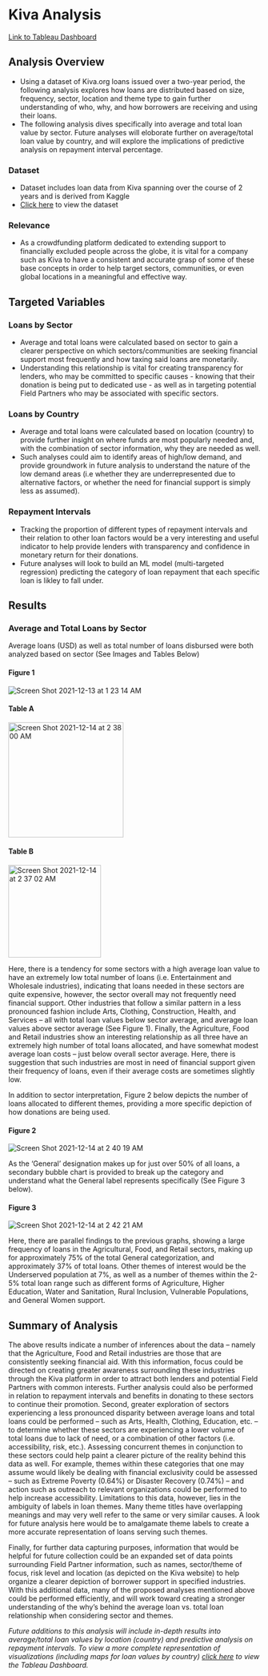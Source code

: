 # Kiva Analysis
[Link to Tableau Dashboard](https://public.tableau.com/app/profile/andrew8402/viz/KivaLoanAnalysis_16394268628180/Story1)

## Analysis Overview 
- Using a dataset of Kiva.org loans issued over a two-year period, the following analysis explores how loans are distributed based on size, frequency, sector, location and theme type to gain further understanding of who, why, and how borrowers are receiving and using their loans.
- The following analysis dives specifically into average and total loan value by sector. Future analyses will eloborate further on average/total loan value by country, and will explore the implications of predictive analysis on repayment interval percentage. 

### Dataset
- Dataset includes loan data from Kiva spanning over the course of 2 years and is derived from Kaggle
- [Click here](https://www.kaggle.com/kiva/data-science-for-good-kiva-crowdfunding) to view the dataset

### Relevance 
- As a crowdfunding platform dedicated to extending support to financially excluded people across the globe, it is vital for a company such as Kiva to have a consistent and accurate grasp of some of these base concepts in order to help target sectors, communities, or even global locations in a meaningful and effective way.

## Targeted Variables 
### Loans by Sector 
- Average and total loans were calculated based on sector to gain a clearer perspective on which sectors/communities are seeking financial support most frequently and how taxing said loans are monetarily. 
- Understanding this relationship is vital for creating transparency for lenders, who may be committed to specific causes - knowing that their donation is being put to dedicated use - as well as in targeting potential Field Partners who may be associated with specific sectors.

### Loans by Country 
- Average and total loans were calculated based on location (country) to provide further insight on where funds are most popularly needed and, with the combination of sector information, why they are needed as well.  
- Such analyses could aim to identify areas of high/low demand, and provide groundwork in future analysis to understand the nature of the low demand areas (i.e whether they are underrepresented due to alternative factors, or whether the need for financial support is simply less as assumed).

### Repayment Intervals
- Tracking the proportion of different types of repayment intervals and their relation to other loan factors would be a very interesting and useful indicator to help provide lenders with transparency and confidence in monetary return for their donations.
- Future analyses will look to build an ML model (multi-targeted regression) predicting the category of loan repayment that each specific loan is likley to fall under. 

## Results 

### Average and Total Loans by Sector
Average loans (USD) as well as total number of loans disbursed were both analyzed based on sector (See Images and Tables Below)

#### Figure 1
![Screen Shot 2021-12-13 at 1 23 14 AM](https://user-images.githubusercontent.com/79600550/150733936-efc7b99b-9a06-4e6b-8887-11b0f46cd6d0.png)

#### Table A
<img width="230" alt="Screen Shot 2021-12-14 at 2 38 00 AM" src="https://user-images.githubusercontent.com/79600550/150734130-3d26e337-308a-4575-8f2d-04bc8a4d3ad6.png">

#### Table B
<img width="185" alt="Screen Shot 2021-12-14 at 2 37 02 AM" src="https://user-images.githubusercontent.com/79600550/150734156-0085a8f3-64ab-407d-b7b3-4de3f06a3a90.png">

Here, there is a tendency for some sectors with a high average loan value to have an extremely low total number of loans (i.e. Entertainment and Wholesale industries), indicating that loans needed in these sectors are quite expensive, however, the sector overall may not frequently need financial support. Other industries that follow a similar pattern in a less pronounced fashion include Arts, Clothing, Construction, Health, and Services – all with total loan values below sector average, and average loan values above sector average (See Figure 1). Finally, the Agriculture, Food and Retail industries show an interesting relationship as all three have an extremely high number of total loans allocated, and have somewhat modest average loan costs – just below overall sector average. Here, there is suggestion that such industries are most in need of financial support given their frequency of loans, even if their average costs are sometimes slightly low. 

In addition to sector interpretation, Figure 2 below depicts the number of loans allocated to different themes, providing a more specific depiction of how donations are being used. 

#### Figure 2
![Screen Shot 2021-12-14 at 2 40 19 AM](https://user-images.githubusercontent.com/79600550/150734279-e8903b0d-eddd-4377-bf00-29068f932f5d.png)

As the ‘General’ designation makes up for just over 50% of all loans, a secondary bubble chart is provided to break up the category and understand what the General label represents specifically (See Figure 3 below). 

#### Figure 3
![Screen Shot 2021-12-14 at 2 42 21 AM](https://user-images.githubusercontent.com/79600550/150734330-0f2aa2ac-6b48-4bb5-af66-56d87fea0b39.png)

Here, there are parallel findings to the previous graphs, showing a large frequency of loans in the Agricultural, Food, and Retail sectors, making up for approximately 75% of the total General categorization, and approximately 37% of total loans. Other themes of interest would be the Underserved population at 7%, as well as a number of themes within the 2-5% total loan range such as different forms of Agriculture, Higher Education, Water and Sanitation, Rural Inclusion, Vulnerable Populations, and General Women support.

## Summary of Analysis
The above results indicate a number of inferences about the data – namely that the Agriculture, Food and Retail industries are those that are consistently seeking financial aid. With this information, focus could be directed on creating greater awareness surrounding these industries through the Kiva platform in order to attract both lenders and potential Field Partners with common interests. Further analysis could also be performed in relation to repayment intervals and benefits in donating to these sectors to continue their promotion. Second, greater exploration of sectors experiencing a less pronounced disparity between average loans and total loans could be performed – such as Arts, Health, Clothing, Education, etc. – to determine whether these sectors are experiencing a lower volume of total loans due to lack of need, or a combination of other factors (i.e. accessibility, risk, etc.). Assessing concurrent themes in conjunction to these sectors could help paint a clearer picture of the reality behind this data as well. For example, themes within these categories that one may assume would likely be dealing with financial exclusivity  could be assessed – such as Extreme Poverty (0.64%) or Disaster Recovery (0.74%)  – and action such as outreach to relevant organizations could be performed to help increase accessibility. Limitations to this data, however, lies in the ambiguity of labels in loan themes. Many theme titles have overlapping meanings and may very well refer to the same or very similar causes. A look for future analysis here would be to amalgamate theme labels to create a more accurate representation of loans serving such themes.

Finally, for further data capturing purposes, information that would be helpful for future collection could be an expanded set of data points surrounding Field Partner information, such as names, sector/theme of focus, risk level and location (as depicted on the Kiva website) to help organize a clearer depiction of borrower support in specified industries. With this additional data, many of the proposed analyses mentioned above could be performed efficiently, and will work toward creating a stronger understanding of the why’s behind the average loan vs. total loan relationship when considering sector and themes.

*Future additions to this analysis will include in-depth results into average/total loan values by location (country) and predictive analysis on repayment intervals. To view a more complete representation of visualizations (including maps for loan values by country) [click here](https://public.tableau.com/app/profile/andrew8402/viz/KivaLoanAnalysis_16394268628180/Story1) to view the Tableau Dashboard.*
